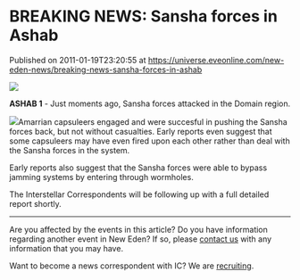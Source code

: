 # BREAKING NEWS: Sansha forces in Ashab
Published on 2011-01-19T23:20:55 at https://universe.eveonline.com/new-eden-news/breaking-news-sansha-forces-in-ashab

![](http://www.eve-ic.net/media/assets/icarticlebanner.png)  
  
 **ASHAB 1** \- Just moments ago, Sansha forces attacked in the Domain region.  
  
[![](http://www.eve-ic.net/media/articles/4349/yepimagethumb.png)](http://www.eve-ic.net/media/igbd/igbd.php?faction=ic&url=http://www.eve-ic.net/media/articles/4349/yepimage.png)Amarrian capsuleers engaged and were succesful in pushing the Sansha forces back, but not without casualties. Early reports even suggest that some capsuleers may have even fired upon each other rather than deal with the Sansha forces in the system.   
  
Early reports also suggest that the Sansha forces were able to bypass jamming systems by entering through wormholes.   
  
The Interstellar Correspondents will be following up with a full detailed report shortly. 

* * *

Are you affected by the events in this article? Do you have information regarding another event in New Eden? If so, please [contact us](http://www.eveonline.com/news.asp?a=submitrp) with any information that you may have.  
  
Want to become a news correspondent with IC? We are [recruiting](http://www.eveonline.com/isd.asp).
